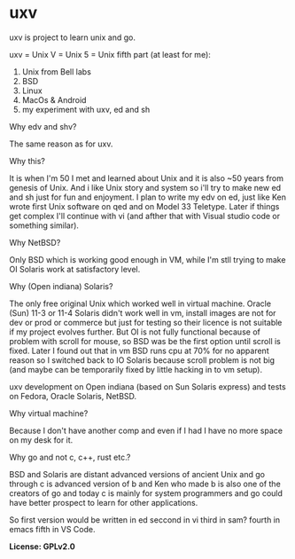 # uxv

uxv is project to learn unix and go.

uxv = Unix V = Unix 5 = Unix fifth part (at least for me):

1. Unix from Bell labs
2. BSD
3. Linux
4. MacOs & Android
5. my experiment with uxv, ed and sh

Why edv and shv?

The same reason as for uxv.

Why this?

It is when I'm 50 I met and learned about Unix and it is also ~50 years from genesis of Unix.
And i like Unix story and system so i'll try to make new ed and sh just for fun and enjoyment.
I plan to write my edv on ed, just like Ken wrote first Unix software on qed and on Model 33 Teletype.
Later if things get complex I'll continue with vi (and afther that with Visual studio code or something similar).

Why NetBSD?

Only BSD which is working good enough in VM, while I'm stll trying to make OI Solaris work at satisfactory level.

Why (Open indiana) Solaris?

The only free original Unix which worked well in virtual machine.
Oracle (Sun) 11-3 or 11-4 Solaris didn't work well in vm, install images are not for dev or prod or commerce
but just for testing so their licence is not suitable if my project evolves further.
But OI is not fully functional because of problem with scroll for mouse, so BSD was be the first option until scroll is fixed.
Later I found out that in vm BSD runs cpu at 70% for no apparent reason so I switched back to IO Solaris because
scroll problem is not big (and maybe can be temporarily fixed by little hacking in to vm setup).

uxv development on Open indiana (based on Sun Solaris express) and tests on Fedora, Oracle Solaris, NetBSD.

Why virtual machine?

Because I don't have another comp and even if I had I have no more space on my desk for it.

Why go and not c, c++, rust etc.?

BSD and Solaris are distant advanced versions of ancient Unix and
go through c is advanced version of b and
Ken who made b is also one of the creators of go and
today c is mainly for system programmers and go could have better prospect to learn
for other applications.

So first version would be written in ed
seccond in vi
third in sam?
fourth in emacs
fifth in VS Code.

**License: GPLv2.0**
